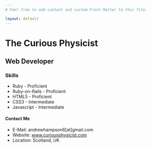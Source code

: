 ```yaml
---
# Feel free to add content and custom Front Matter to this file.

layout: default
---
```


# The Curious Physicist

## Web Developer

### Skills

- Ruby - Proficient
- Ruby-on-Rails - Proficient
- HTML5 - Proficient
- CSS3 - Intermediate
- Javascript - Intermediate

#### Contact Me

- E-Mail: andrewhampson6[at]gmail.com
- Website: www.curiousphysicist.com
- Location: Scotland, UK


